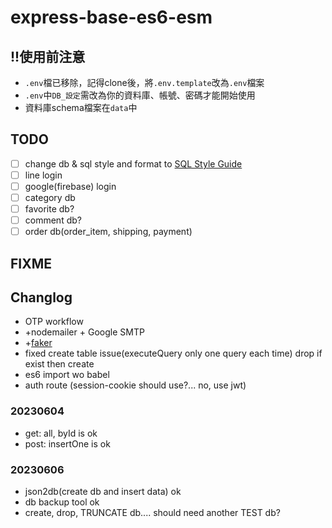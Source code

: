 # express-base-es6-esm

## !!使用前注意

- `.env`檔已移除，記得clone後，將`.env.template`改為`.env`檔案
- `.env`中`DB_設定`需改為你的資料庫、帳號、密碼才能開始使用
- 資料庫schema檔案在`data`中

## TODO

- [ ] change db & sql style and format to [SQL Style Guide](https://www.sqlstyle.guide/zh-tw/)
- [ ] line login
- [ ] google(firebase) login
- [ ] category db
- [ ] favorite db?
- [ ] comment db?
- [ ] order db(order_item, shipping, payment)

## FIXME

## Changlog

- OTP workflow
- +nodemailer + Google SMTP
- +[faker](https://github.com/faker-js/faker)
- fixed create table issue(executeQuery only one query each time) drop if exist then create
- es6 import wo babel 
- auth route (session-cookie should use?... no, use jwt)

### 20230604

- get: all, byId is ok
- post: insertOne is ok

### 20230606

- json2db(create db and insert data) ok
- db backup tool ok
- create, drop, TRUNCATE db.... should need another TEST db?
